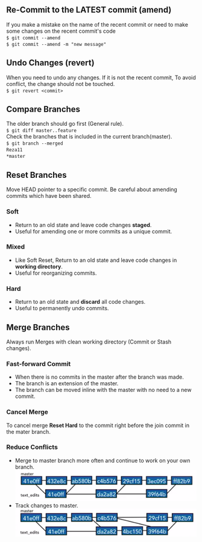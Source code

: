 ## Re-Commit to the LATEST commit (amend)  
If you make a mistake on the name of the recent commit or need to make some changes on the recent commit's code  
`$ git commit --amend`   
`$ git commit --amend -m "new message"`

## Undo Changes (revert)  
When you need to undo any changes. If it is not the recent commit, To avoid conflict, the change should not be touched.  
`$ git revert <commit>`   

## Compare Branches
The older branch should go first (General rule).  
`$ git diff master..feature`   
Check the branches that is included in the current branch(master).  
`$ git branch --merged`  
`Reza11`  
`*master`

## Reset Branches
Move HEAD pointer to a specific commit. Be careful about amending commits which have been shared.   
### Soft
- Return to an old state and leave code changes __staged__.  
- Useful for amending one or more commits as a unique commit.   
### Mixed
- Like Soft Reset, Return to an old state and leave code changes in __working directory__.  
- Useful for reorganizing commits. 
### Hard
- Return to an old state and __discard__ all code changes.
- Useful to permanently undo commits. 

## Merge Branches
Always run Merges with clean working directory (Commit or Stash changes).  
### Fast-forward Commit
- When there is no commits in the master after the branch was made. 
- The branch is an extension of the master.
- The branch can be moved inline with the master with no need to a new commit.
### Cancel Merge
To cancel merge __Reset Hard__ to the commit right before the join commit in the mater branch.
### Reduce Conflicts
- Merge to master branch more often and continue to work on your own branch. 
 ![Merge to Master](./merge1.png)
- Track changes to master.  
 ![Merge from Master](./merge2.png)
